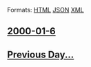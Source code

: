 
Formats: [HTML](2000/01/6/index.html)  [JSON](2000/01/6/index.json)  [XML](2000/01/6/index.xml)  

## [2000-01-6](/news/2000/01/6/index.md)

## [Previous Day...](/news/2000/01/5/index.md)

